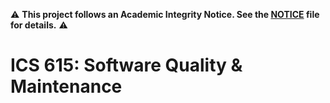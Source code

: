 ⚠️ **This project follows an Academic Integrity Notice. See the [NOTICE](NOTICE) file for details.** ⚠️

# ICS 615: Software Quality & Maintenance
